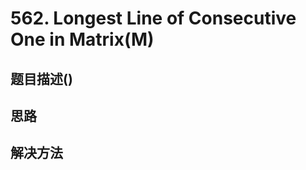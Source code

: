 
# 562. Longest Line of Consecutive One in Matrix(M)
 
[]()

## 题目描述()

## 思路

## 解决方法

### 

```java

```